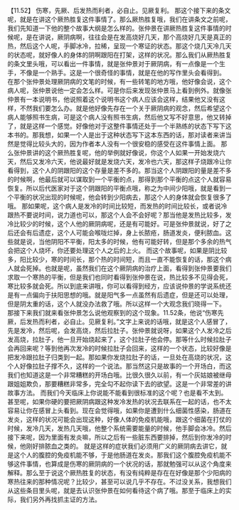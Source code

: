 【11.52】  伤寒，先厥、后发热而利者，必自止。见厥复利。
那这个接下来的条文呢，就是在讲这个厥热胜复这件事情了。那么厥热胜复哦，我们在讲条文之前呢，我们先知道一下他的整个故事大纲是怎么样的。张仲景在讲厥热胜复这件事情的时候呢，是在讲说，厥阴病啊，往往会是在发高烧好几天，那个高烧好几天是真正的热，然后这个人呢，手脚冰冷，拉稀，呈现一个寒证的状态。那这个烧几天冷几天的状态呢，就好像人的身体的阴啊跟阳在打架，这样的状况。那么我们从厥热胜复的条文里头哦，可以看出一件事情，就是张仲景对于厥阴病，有一点像是一个生手，不像是一个熟手。这是一个很奇怪的事情，就是在他的写作里头会看得到。
在那个张仲景处理厥阴病的文笔的时候，有一些转笔的地方哦，他好像会说，这个病人呢，张仲景说他一定会怎么样。可是你后来发现张仲景马上看到例外。就像张仲景有一本说明书，他说照着这个说明书这个病人应该会这样，结果他又没有这样，不然我们要怎么办。就是他好像先存在一个关于厥阴病的观念，然后希望这个病人能够照书生病，可是这个病人没有照书生病，然后他又写不好意思，他又转掉了，就是这样一个感觉。好像他对于这整件事情还处于一个半熟练的状态下写下这本书的。那我想，如果一个人是出于这种状态写下这本东西的话，那对读者来讲当然是觉得比较头大的，因为作者本人没有一个很安稳的感受在这件事情上面。
那么张仲景讲的这个厥热胜复呢，他的举例就好像说，你这个人如果一开始发烧六天，然后又发冷六天，他说最好就是发烧六天，发冷也六天，那这样子烧跟冷让你看得到，这个人的阴跟阳的这个存量是差不多的。那当这个人阴跟阳的量是差不多的时候啊，他最后就可以谋取到一个平衡的点，那得到那个平衡的点这个人就容易恢复。所以后代医家对于这个阴跟阳的平衡点哦，称之为中间少阳哦，就是看到一个平衡的状况出现的时候呢，他会转到少阳病去，那这个人的身体就会恢复很多了哦。
那如果呢，这个病人是发冷的时间比较短，而发热的时间比较长，或者说冷跟热不要说时间，说力道也可以，那这个人会不会好呢？那当他是发热比较多，发冷比较少的时候，这个人他的厥阴病呢，还是有可能好。可是张仲景就说，好了之后还会有后遗症，这个人可能会喉咙烂掉，身上长脓疮，肠道发炎，便利脓血。这些就是说，当他阴阳不平衡，阳太多的时候，他有可能好转，但是那个多余的热气会把这个人烧坏，你还要处理这个人之后的上火。
而这个故事呢，如果是阴比较多，阳比较少，寒的时间长，那个热的时间短，而且一直不能恢复的话，那这个病人就会死掉。也就是呢，虽然我们在这个厥阴病的治疗上面，看得到张仲景要我们求取一个寒热的平衡，但是我们也同时看得到张仲景在说，热比较多不见得会死，寒比较多就会死。所以到底来讲哦，你可以看得到经方，应该说仲景的学说系统还是有一点偏向于扶阳思想的哦。就是阳气多一点虽然有后遗症，但是还可以处理，但是阴太重的话，这个人就没办法救了哦。所以这样一个大观念我们晓得一下。
那接下来我们就来看张仲景怎么说他观察到的这个现象。11.52条，他说“伤寒先厥，后发热而利者，必自止。见厥复利。”文字上来说的话哦，就是这个人感冒了，先是发冷，然后呢，会发高烧，然后拉肚子。张仲景就说呀，如果这个人发冷之后发高烧，拉肚子，他一旦开始烧起来了，这个拉肚子他会停。那等什么时候拉肚子会再回来呢？等到他再次发冷的时候拉肚子会回来，这样的一个状态，比较好像是把发冷跟拉肚子归类到一起。那如果你发烧拉肚子的话，一旦处在高烧的状况，这个人好像拉肚子撑不久，这样的一个说法。那当然这只是故事的一个开场白，而这我们也知道这是一个非常糟糕的开场白哦。比很久很久以前，有一个灰姑娘被继母跟姐姐欺负，那要糟糕非常多，完全勾不起你读下去的欲望。这是一个非常差的讲故事方法。
而我们今天临床上你说能不能看到很标准的这个呢？也是看不太到。甚至呢，如果你硬的要把厥阴病跟这种发冷发热的状况去联系在一起的话，也不太容易让你在感冒上头看到。现在会觉得哦，如果你是遭到什么细菌性感染，肠道在发炎，这样的状况可能会出现这种，好像人体的免疫机能哦，跟这个细菌在打仗的时候，发冷几天，发热几天哦，他整个系统需要能量的时候，他手脚会冰冷。然后接下来呢，因为里面有发炎嘛，所以之后有一些脏东西要排掉，然后到你发冷的时候，他刚好排脓血之类的。
就是这样的症状我们必须用广义的厥阴病去讲它，就是这个人的腹腔的免疫机能不够，于是他肠道在发炎。那我们这个腹腔免疫机能不够这件事情，也算成是伤寒的厥阴病的一个状况的话，那就勉强可以从这个角度来解释。那么至于说这个厥热胜复的状态，有没有纯粹是存在在好像是那个少阳病的寒热往来的那种情况呢？比较少，甚至可以说几乎不存在。不过没关系，我想我们从这些条目里头呢，就是去认识张仲景在如何看待这个病了哦。那至于临床上的实际，我们另外再找抓主证的方法。
